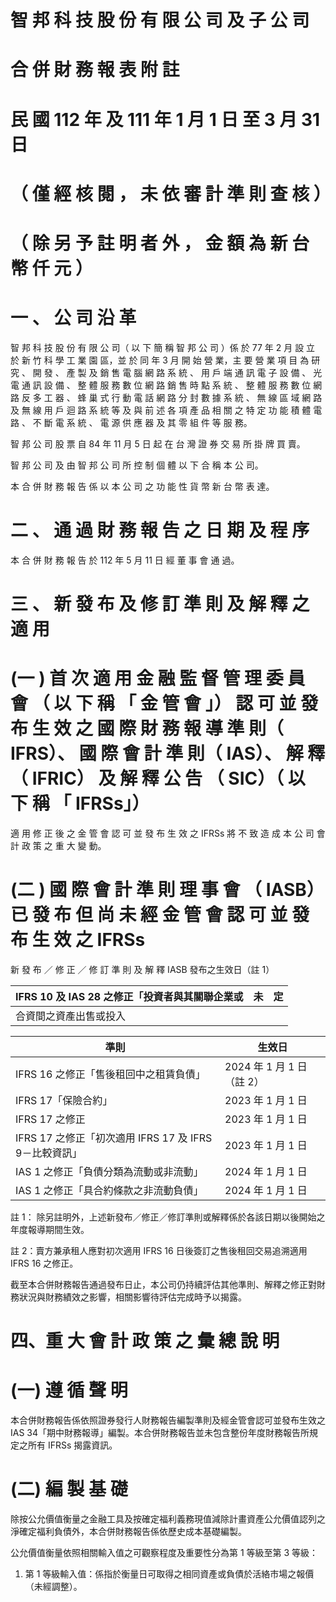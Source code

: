 # 智 邦 科 技 股 份 有 限 公 司 及 子 公 司

# 合 併 財 務 報 表 附 註

# 民 國 112 年 及 111 年 1 月 1 日 至 3 月 31 日

# （ 僅 經 核 閱 ， 未 依 審 計 準 則 查 核 ）

# （ 除 另 予 註 明 者 外 ， 金 額 為 新 台 幣 仟 元 ）

# 一 、 公 司 沿 革

智 邦 科 技 股 份 有 限 公 司（ 以 下 簡 稱 智 邦 公 司 ）係 於 77 年 2 月 設 立 於 新 竹 科 學 工 業 園 區，並 於 同 年 3 月 開 始 營 業，主 要 營 業 項 目 為 研 究 、 開 發 、 產 製 及 銷 售 電 腦 網 路 系 統 、 用 戶 端 通 訊 電 子 設 備 、 光 電 通 訊 設 備 、 整 體 服 務 數 位 網 路 銷 售 時 點 系 統 、 整 體 服 務 數 位 網 路 反 多 工 器 、 蜂 巢 式 行 動 電 話 網 路 分 封 數 據 系 統 、 無 線 區 域 網 路 及 無 線 用 戶 迴 路 系 統 等 及 與 前 述 各 項 產 品 相 關 之 特 定 功 能 積 體 電 路 、 不 斷 電 系 統 、 電 源 供 應 器 及 其 零 組 件 等 服 務。

智 邦 公 司 股 票 自 84 年 11 月 5 日 起 在 台 灣 證 券 交 易 所 掛 牌 買 賣。

智 邦 公 司 及 由 智 邦 公 司 所 控 制 個 體 以 下 合 稱 本 公 司。

本 合 併 財 務 報 告 係 以 本 公 司 之 功 能 性 貨 幣 新 台 幣 表 達。

# 二 、 通 過 財 務 報 告 之 日 期 及 程 序

本 合 併 財 務 報 告 於 112 年 5 月 11 日 經 董 事 會 通 過。

# 三 、 新 發 布 及 修 訂 準 則 及 解 釋 之 適 用

# (一 ) 首 次 適 用 金 融 監 督 管 理 委 員 會 （ 以 下 稱 「 金 管 會 」） 認 可 並 發 布 生 效 之 國 際 財 務 報 導 準 則（ IFRS）、 國 際 會 計 準 則（ IAS）、 解 釋（ IFRIC） 及 解 釋 公 告 （ SIC）（ 以 下 稱 「 IFRSs」）

適 用 修 正 後 之 金 管 會 認 可 並 發 布 生 效 之 IFRSs 將 不 致 造 成 本 公 司 會 計 政 策 之 重 大 變 動。

# (二 ) 國 際 會 計 準 則 理 事 會 （ IASB） 已 發 布 但 尚 未 經 金 管 會 認 可 並 發 布 生 效 之 IFRSs

新 發 布 ／ 修 正 ／ 修 訂 準 則 及 解 釋 IASB 發布之生效日（註 1）

|IFRS 10 及 IAS 28 之修正「投資者與其關聯企業或|未|定|
|---|---|---|
|合資間之資產出售或投入| | |# 新 發 布 ／ 修 正 ／ 修 訂 準 則 及 解 釋 IASB 發布之生效日（註 1）

|準則|生效日|
|---|---|
|IFRS 16 之修正「售後租回中之租賃負債」|2024 年 1 月 1 日（註 2）|
|IFRS 17「保險合約」|2023 年 1 月 1 日|
|IFRS 17 之修正|2023 年 1 月 1 日|
|IFRS 17 之修正「初次適用 IFRS 17 及 IFRS 9－比較資訊」|2023 年 1 月 1 日|
|IAS 1 之修正「負債分類為流動或非流動」|2024 年 1 月 1 日|
|IAS 1 之修正「具合約條款之非流動負債」|2024 年 1 月 1 日|

註 1： 除另註明外，上述新發布／修正／修訂準則或解釋係於各該日期以後開始之年度報導期間生效。

註 2：賣方兼承租人應對初次適用 IFRS 16 日後簽訂之售後租回交易追溯適用 IFRS 16 之修正。

截至本合併財務報告通過發布日止，本公司仍持續評估其他準則、解釋之修正對財務狀況與財務績效之影響，相關影響待評估完成時予以揭露。

# 四、重 大 會 計 政 策 之 彙 總 說 明

# (一) 遵 循 聲 明

本合併財務報告係依照證券發行人財務報告編製準則及經金管會認可並發布生效之 IAS 34「期中財務報導」編製。本合併財務報告並未包含整份年度財務報告所規定之所有 IFRSs 揭露資訊。

# (二) 編 製 基 礎

除按公允價值衡量之金融工具及按確定福利義務現值減除計畫資產公允價值認列之淨確定福利負債外，本合併財務報告係依歷史成本基礎編製。

公允價值衡量依照相關輸入值之可觀察程度及重要性分為第 1 等級至第 3 等級：

1. 第 1 等級輸入值：係指於衡量日可取得之相同資產或負債於活絡市場之報價（未經調整）。